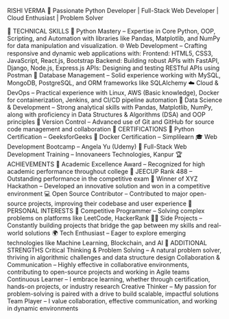 RISHI VERMA
🚀 Passionate Python Developer | Full-Stack Web Developer | Cloud Enthusiast | Problem Solver

🔧 TECHNICAL SKILLS
🐍 Python Mastery – Expertise in Core Python, OOP, Scripting, and Automation with libraries like Pandas, Matplotlib, and NumPy for data manipulation and visualization.
🌐 Web Development – Crafting responsive and dynamic web applications with:
Frontend: HTML5, CSS3, JavaScript, React.js, Bootstrap
Backend: Building robust APIs with FastAPI, Django, Node.js, Express.js
APIs: Designing and testing RESTful APIs using Postman
💾 Database Management – Solid experience working with MySQL, MongoDB, PostgreSQL, and ORM frameworks like SQLAlchemy
☁️ Cloud & DevOps – Practical experience with Linux, AWS (Basic knowledge), Docker for containerization, Jenkins, and CI/CD pipeline automation
🧠 Data Science & Development – Strong analytical skills with Pandas, Matplotlib, NumPy, along with proficiency in Data Structures & Algorithms (DSA) and OOP principles
🔧 Version Control – Advanced use of Git and GitHub for source code management and collaboration
📜 CERTIFICATIONS
🏅 Python Certification – GeeksforGeeks
🚢 Docker Certification – Simplilearn
🎓 Web Development Bootcamp – Angela Yu (Udemy)
🏫 Full-Stack Web Development Training – Innovaneers Technologies, Kanpur
🏆 ACHIEVEMENTS
🏅 Academic Excellence Award – Recognized for high academic performance throughout college
🎯 JEECUP Rank 488 – Outstanding performance in the competitive exam
🚀 Winner of XYZ Hackathon – Developed an innovative solution and won in a competitive environment
💻 Open Source Contributor – Contributed to major open-source projects, improving their codebase and user experience
🌱 PERSONAL INTERESTS
🏃 Competitive Programmer – Solving complex problems on platforms like LeetCode, HackerRank
🧑‍💻 Side Projects – Constantly building projects that bridge the gap between my skills and real-world solutions
🌍 Tech Enthusiast – Eager to explore emerging technologies like Machine Learning, Blockchain, and AI
🌟 ADDITIONAL STRENGTHS
Critical Thinking & Problem Solving – A natural problem solver, thriving in algorithmic challenges and data structure design
Collaboration & Communication – Highly effective in collaborative environments, contributing to open-source projects and working in Agile teams
Continuous Learner – I embrace learning, whether through certification, hands-on projects, or industry research
Creative Thinker – My passion for problem-solving is paired with a drive to build scalable, impactful solutions
Team Player – I value collaboration, effective communication, and working in dynamic environments
